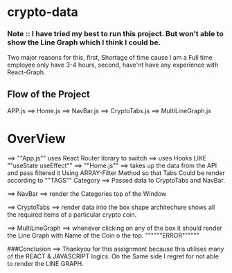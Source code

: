 # crypto-data

### Note :: I have tried my best to run this project. But won't able to show the Line Graph which I think I could be. 
Two major reasons for this, first, Shortage of time cause I am a Full time employee only have 3-4 hours, second, have'nt have any experience with React-Graph.

## Flow of the Project

APP.js ==> Home.js ==> NavBar.js ==> CryptoTabs.js ==> MultiLineGraph.js

# OverView

==> ""App.js""  uses React Router library to switch
==> uses Hooks LIKE ""useState useEffect"" 
==> ""Home.js"" ==> takes up the data from the API and pass filtered it Using ARRAY-Filter Method so that Tabs Could be render according to ""TAGS"" Category
    ==> Passed data to CryptoTabs and NavBar.
   
==> NavBar ==> render the Categories top of the Window

==> CryptoTabs ==> render data into the box shape architechure shows all the required items of a particular crypto coin.

==> MultiLineGraph ==> whenever clicking on any of the box it should render the Line Graph with Name of the Coin o the top. """"""ERROR""""""


###Conclusion ==>  Thankyou for this assignment because this utilises many of the REACT & JAVASCRIPT logics.
                  On the Same side I regret for not able to render the LINE GRAPH.
                  
    
    
